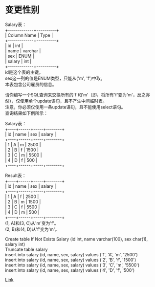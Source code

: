 <h1>变更性别</h1>

Salary表：</br>
+-------------+----------+</br>
| Column Name | Type     |</br>
+-------------+----------+</br>
| id          | int      |</br>
| name        | varchar  |</br>
| sex         | ENUM     |</br>
| salary      | int      |</br>
+-------------+----------+</br>
id是这个表的主键。</br>
sex这一列的值是ENUM类型，只能从('m', 'f')中取。</br>
本表包含公司雇员的信息。</br>

请你编写一个SQL查询来交换所有的'f'和'm'（即，将所有'f'变为'm'，反之亦然），仅使用单个update语句，且不产生中间临时表。</br>
注意，你必须仅使用一条update语句，且不能使用select语句。</br>
查询结果如下例所示：</br>

Salary表：</br>
+----+------+-----+--------+</br>
| id | name | sex | salary |</br>
+----+------+-----+--------+</br>
| 1  | A    | m   | 2500   |</br>
| 2  | B    | f   | 1500   |</br>
| 3  | C    | m   | 5500   |</br>
| 4  | D    | f   | 500    |</br>
+----+------+-----+--------+</br>

Result表：</br>
+----+------+-----+--------+</br>
| id | name | sex | salary |</br>
+----+------+-----+--------+</br>
| 1  | A    | f   | 2500   |</br>
| 2  | B    | m   | 1500   |</br>
| 3  | C    | f   | 5500   |</br>
| 4  | D    | m   | 500    |</br>
+----+------+-----+--------+</br>
(1, A)和(3, C)从'm'变为'f'。</br>
(2, B)和(4, D)从'f'变为'm'。</br>

Create table If Not Exists Salary (id int, name varchar(100), sex char(1), salary int)</br>
Truncate table salary</br>
insert into salary (id, name, sex, salary) values ('1', 'A', 'm', '2500')</br>
insert into salary (id, name, sex, salary) values ('2', 'B', 'f', '1500')</br>
insert into salary (id, name, sex, salary) values ('3', 'C', 'm', '5500')</br>
insert into salary (id, name, sex, salary) values ('4', 'D', 'f', '500')</br>

[Link](https://leetcode-cn.com/problems/swap-salary/)